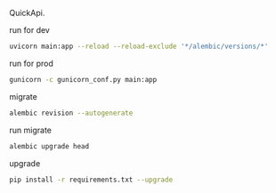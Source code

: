 QuickApi.

run for dev
```bash
uvicorn main:app --reload --reload-exclude '*/alembic/versions/*'
```

run for prod
```bash
gunicorn -c gunicorn_conf.py main:app
```

migrate
```bash
alembic revision --autogenerate 
```
run migrate
```bash
alembic upgrade head
```

upgrade

```bash
pip install -r requirements.txt --upgrade
```